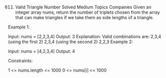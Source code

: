 611. Valid Triangle Number
Solved
Medium
Topics
Companies
Given an integer array nums, return the number of triplets chosen from the array that can make triangles if we take them as side lengths of a triangle.

 

Example 1:

Input: nums = [2,2,3,4]
Output: 3
Explanation: Valid combinations are: 
2,3,4 (using the first 2)
2,3,4 (using the second 2)
2,2,3
Example 2:

Input: nums = [4,2,3,4]
Output: 4
 

Constraints:

1 <= nums.length <= 1000
0 <= nums[i] <= 1000
